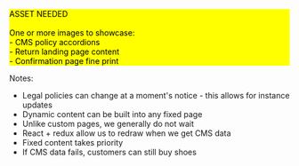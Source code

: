 <div style="background: yellow; color: black">
ASSET NEEDED
<br><br>
One or more images to showcase:<br>
- CMS policy accordions<br>
- Return landing page content<br>
- Confirmation page fine print
</div>

Notes:
- Legal policies can change at a moment's notice - this allows for instance updates
- Dynamic content can be built into any fixed page
- Unlike custom pages, we generally do not wait
- React + redux allow us to redraw when we get CMS data
- Fixed content takes priority
- If CMS data fails, customers can still buy shoes
